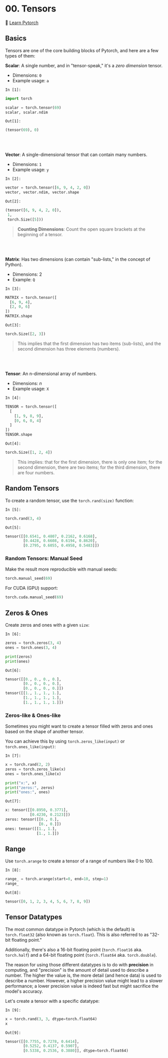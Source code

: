 # 00. Tensors

🍔 [Learn Pytorch](https://www.learnpytorch.io/00_pytorch_fundamentals/)

## Basics

Tensors are one of the core building blocks of Pytorch, and here are a few types of them:

**Scalar**: A single number, and in "tensor-speak," it's a *zero dimension* tensor.
- Dimensions: `0`
- Example usage: `a`

`In [1]:`
```python
import torch

scalar = torch.tensor(69)
scalar, scalar.ndim
```

`Out[1]:`
```python
(tensor(69), 0)
```

<br /><br />

**Vector**: A single-dimensional tensor that can contain many numbers.
- Dimensions: `1`
- Example usage: `y`

`In [2]:`
```python
vector = torch.tensor([6, 9, 4, 2, 0])
vector, vector.ndim, vector.shape
```

`Out[2]:`
```python
(tensor([6, 9, 4, 2, 0]),
 1,
 torch.Size([5]))
```

> **Counting Dimensions**: Count the open square brackets at the beginning of a tensor.

<br /><br />

**Matrix**: Has two dimensions (can contain "sub-lists," in the concept of Python).
- Dimensions: 2
- Example: `Q`

`In [3]:`
```python
MATRIX = torch.tensor([
  [6, 9, 4],
  [2, 0, 6]
])
MATRIX.shape
```

`Out[3]:`
```python
torch.Size([2, 3])
```

> This implies that the first dimension has two items (sub-lists), and the second dimension has three elements (numbers).

<br /><br />

**Tensor**: An n-dimensional array of numbers.
- Dimensions: $`n`$
- Example usage: `X`

`In [4]:`
```python
TENSOR = torch.tensor([
  [
    [1, 9, 8, 9],
    [0, 6, 0, 4]
  ]
])
TENSOR.shape
```

`Out[4]:`
```python
torch.Size([1, 2, 4])
```

> This implies: that for the first dimension, there is only one item; for the second dimension, there are two items; for the third dimension, there are four numbers.

## Random Tensors

To create a random tensor, use the `torch.rand(size)` function:

`In [5]:`
```python
torch.rand(3, 4)
```

`Out[5]:`
```python
tensor([[0.6541, 0.4807, 0.2162, 0.6168],
        [0.4428, 0.6608, 0.6194, 0.8620],
        [0.2795, 0.6055, 0.4958, 0.5483]])
```

### Random Tensors: Manual Seed

Make the result more reproducible with manual seeds:

```python
torch.manual_seed(69)
```

For CUDA (GPU) support:

```python
torch.cuda.manual_seed(69)
```

## Zeros & Ones

Create zeros and ones with a given `size`:

`In [6]:`
```python
zeros = torch.zeros(3, 4)
ones = torch.ones(3, 4)

print(zeros)
print(ones)
```

`Out[6]:`
```python
tensor([[0., 0., 0., 0.],
        [0., 0., 0., 0.],
        [0., 0., 0., 0.]])
tensor([[1., 1., 1., 1.],
        [1., 1., 1., 1.],
        [1., 1., 1., 1.]])
```

### Zeros-like & Ones-like

Sometimes you might want to create a tensor filled with zeros and ones based on the shape of another tensor.

You can achieve this by using `torch.zeros_like(input)` or `torch.ones_like(input)`:

`In [7]:`
```python
x = torch.rand(2, 2)
zeros = torch.zeros_like(x)
ones = torch.ones_like(x)

print("x:", x)
print("zeros:", zeros)
print("ones:", ones)
```

`Out[7]:`
```python
x: tensor([[0.8950, 0.3771],
           [0.4230, 0.2123]])
zeros: tensor([[0., 0.],
               [0., 0.]])
ones: tensor([[1., 1.],
              [1., 1.]])
```

## Range

Use `torch.arange` to create a tensor of a range of numbers like 0 to 100.

`In [8]:`
```python
range_ = torch.arange(start=0, end=10, step=1)
range_
```

`Out[8]:`
```python
tensor([0, 1, 2, 3, 4, 5, 6, 7, 8, 9])
```

## Tensor Datatypes

The most common datatype in Pytorch (which is the default) is `torch.float32` (also known as `torch.float`). This is also referred to as "32-bit floating point."

Additionally, there's also a 16-bit floating point (`torch.float16` aka. `torch.half`) and a 64-bit floating point (`torch.float64` aka. `torch.double`).

The reason for using those different datatypes is to do with **precision** in computing, and "precision" is the amount of detail used to describe a number. The higher the value is, the more detail (and hence data) is used to describe a number. However, a higher precision value might lead to a slower performance; a lower precision value is indeed fast but might sacrifice the model's accuracy.

Let's create a tensor with a specific datatype:

`In [9]:`
```python
x = torch.rand(3, 3, dtype=torch.float64)
x
```

`Out[9]:`
```python
tensor([[0.7755, 0.7278, 0.6414],
        [0.5252, 0.4137, 0.5907],
        [0.5338, 0.2536, 0.3880]], dtype=torch.float64)
```
